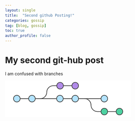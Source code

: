 ```yaml
---
layout: single
title:  "Second github Posting!"
categories: gossip
tag: [blog, gossip]
toc: true
author_profile: false
---
```


# My second git-hub post
I am confused with branches

![branches](/images/2022-02-15-second/branches.png)

